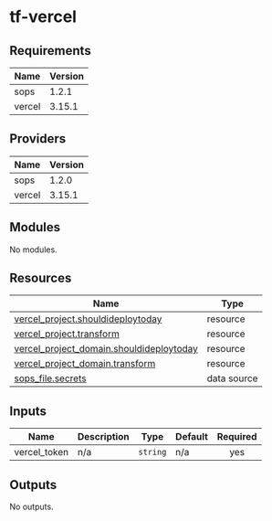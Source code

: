 # tf-vercel


<!-- BEGIN_TF_DOCS -->
## Requirements

| Name | Version |
|------|---------|
| sops | 1.2.1 |
| vercel | 3.15.1 |

## Providers

| Name | Version |
|------|---------|
| sops | 1.2.0 |
| vercel | 3.15.1 |

## Modules

No modules.

## Resources

| Name | Type |
|------|------|
| [vercel_project.shouldideploytoday](https://registry.terraform.io/providers/vercel/vercel/3.15.1/docs/resources/project) | resource |
| [vercel_project.transform](https://registry.terraform.io/providers/vercel/vercel/3.15.1/docs/resources/project) | resource |
| [vercel_project_domain.shouldideploytoday](https://registry.terraform.io/providers/vercel/vercel/3.15.1/docs/resources/project_domain) | resource |
| [vercel_project_domain.transform](https://registry.terraform.io/providers/vercel/vercel/3.15.1/docs/resources/project_domain) | resource |
| [sops_file.secrets](https://registry.terraform.io/providers/carlpett/sops/1.2.1/docs/data-sources/file) | data source |

## Inputs

| Name | Description | Type | Default | Required |
|------|-------------|------|---------|:--------:|
| vercel\_token | n/a | `string` | n/a | yes |

## Outputs

No outputs.
<!-- END_TF_DOCS -->
